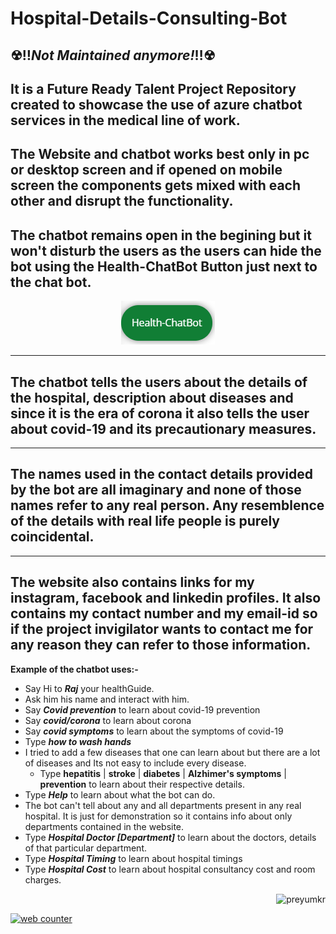 # Hospital-Details-Consulting-Bot

☢‼***Not Maintained anymore!***‼☢
---
It is  a **Future Ready Talent Project Repository** created to showcase the use of azure chatbot services in the medical line of work.
---
The Website and chatbot works best only in pc or desktop screen and if opened on mobile screen the components gets mixed with each other and disrupt the functionality. 
---
The chatbot remains open in the begining but it won't disturb the users as the users can hide the bot using the **Health-ChatBot Button** just next to the chat bot.<br>
---
<p align="center">
  <img src="https://github.com/PreyumKr/Hospital-Details-Consulting-Bot/blob/main/assets/img/Chatbotpic.png" />
</p>

---
The chatbot tells the users about the details of the hospital, description about diseases and since it is the era of corona it also tells the user about covid-19 and its precautionary measures.
---
---
The names used in the contact details provided by the bot are all imaginary and none of those names refer to any real person. Any resemblence of the details with real life people is purely coincidental.
---
---
The website also contains links for my instagram, facebook and linkedin profiles. It also contains my contact number and my email-id so if the project invigilator wants to contact me for any reason they can refer to those information.
---

**Example of the chatbot uses:-**
  * Say Hi to ***Raj*** your healthGuide.
  * Ask him his name and interact with him.
  * Say ***Covid prevention*** to learn about covid-19 prevention
  * Say ***covid/corona*** to learn about corona
  * Say ***covid symptoms*** to learn about the symptoms of covid-19
  * Type ***how to wash hands***
  * I tried to add a few diseases that one can learn about but there are a lot of diseases and Its not easy to include every disease.
    * Type **hepatitis** | **stroke** | **diabetes** | **Alzhimer's symptoms** | **prevention** to learn about their respective details.
  * Type ***Help*** to learn about what the bot can do.
  * The bot can't tell about any and all departments present in any real hospital. It is just for demonstration so it contains info about only departments contained in the website.
  * Type ***Hospital Doctor [Department]*** to learn about the doctors, details of that particular department.
  * Type ***Hospital Timing*** to learn about hospital timings
  * Type ***Hospital Cost*** to learn about hospital consultancy cost and room charges.
  
<p align="right"> <img src="https://komarev.com/ghpvc/?username=PreyumKr&label=Repository%20views&color=0e75b6&style=flat" alt="preyumkr" /> </p>

<a href="https://www.hitwebcounter.com" target="_blank">
<img src="https://hitwebcounter.com/counter/counter.php?page=8052743&style=0028&nbdigits=5&type=page&initCount=943" title="Free Counter" Alt="web counter"   border="0" /></a>          
